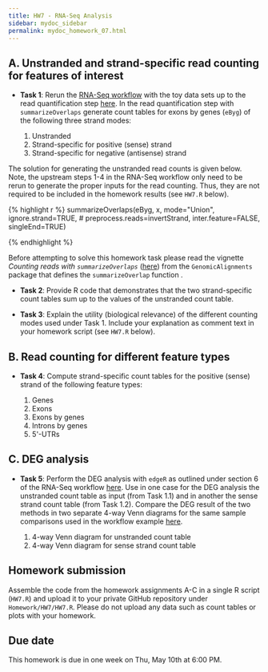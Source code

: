 ```yaml
---
title: HW7 - RNA-Seq Analysis
sidebar: mydoc_sidebar
permalink: mydoc_homework_07.html 
---
```


## A. Unstranded and strand-specific read counting for features of interest

- __Task 1__: Rerun the [RNA-Seq workflow](http://girke.bioinformatics.ucr.edu/GEN242/mydoc_systemPipeRNAseq_01.html) with the toy data sets up to the read quantification step [here](http://girke.bioinformatics.ucr.edu/GEN242/mydoc_systemPipeRNAseq_05.html). In the read quantification step with `summarizeOverlaps` generate count tables for exons by genes (`eByg`) of the following three strand modes:

   1. Unstranded 
   2. Strand-specific for positive (sense) strand
   3. Strand-specific for negative (antisense) strand
   
The solution for generating the unstranded read counts is given below. Note, the upstream steps 1-4 in the RNA-Seq workflow only need to be rerun to generate the proper inputs for the read counting. Thus, they are not required to be included in the homework results (see `HW7.R` below).

{% highlight r %}
summarizeOverlaps(eByg, x, mode="Union", 
					ignore.strand=TRUE, 
                                        # preprocess.reads=invertStrand,
					inter.feature=FALSE, 
                                        singleEnd=TRUE)

{% endhighlight %}

Before attempting to solve this homework task please read the vignette _Counting reads with `summarizeOverlaps`_ ([here](http://bioconductor.org/packages/release/bioc/html/GenomicAlignments.html)) from the `GenomicAlignments` package that defines the `summarizeOverlap` function .

- __Task 2__: Provide R code that demonstrates that the two strand-specific count tables sum up to the values of the unstranded count table. 

- __Task 3__: Explain the utility (biological relevance) of the different counting modes used under Task 1. Include your explanation as comment text in your homework script (see `HW7.R` below). 

## B. Read counting for different feature types
- __Task 4__: Compute strand-specific count tables for the positive (sense) strand of the following feature types: 

   1. Genes
   2. Exons
   3. Exons by genes 
   4. Introns by genes
   5. 5'-UTRs

## C. DEG analysis

- __Task 5__: Perform the DEG analysis with `edgeR` as outlined under section 6 of the RNA-Seq workflow [here](http://girke.bioinformatics.ucr.edu/GEN242/mydoc_systemPipeRNAseq_06.html). Use in one case for the DEG analysis the unstranded count table as input (from Task 1.1) and in another the sense strand count table (from Task 1.2). Compare the DEG result of the two methods in two separate 4-way Venn diagrams for the same sample comparisons used in the workflow example [here](http://girke.bioinformatics.ucr.edu/GEN242/mydoc_systemPipeRNAseq_06.html#venn-diagrams-of-deg-sets).

   1. 4-way Venn diagram for unstranded count table
   2. 4-way Venn diagram for sense strand count table

## Homework submission

Assemble the code from the homework assignments A-C in a single R script (`HW7.R`) and upload it to your private GitHub repository under `Homework/HW7/HW7.R`. Please do not upload any data such as count tables or plots with your homework.

## Due date

This homework is due in one week on Thu, May 10th at 6:00 PM.
